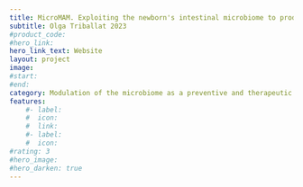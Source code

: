 ```yaml
---
title: MicroMAM. Exploiting the newborn's intestinal microbiome to produce compounds that promote intestinal and neurological health from compounds from plant-based drinks
subtitle: Olga Triballat 2023
#product_code: 
#hero_link: 
hero_link_text: Website
layout: project
image: 
#start:
#end: 
category: Modulation of the microbiome as a preventive and therapeutic lever and Nutritional interventions
features:
    #- label: 
    #  icon: 
    #  link: 
    #- label: 
    #  icon: 
#rating: 3
#hero_image: 
#hero_darken: true
---
```




